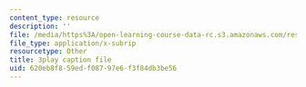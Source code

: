 ```yaml
---
content_type: resource
description: ''
file: /media/https%3A/open-learning-course-data-rc.s3.amazonaws.com/res-3-002-collaborative-design-and-creative-expression-with-arduino-microcontrollers-january-iap-2017/620eb8f859edf08797e6f3f84db3be56_7WAP4DWKarM.srt
file_type: application/x-subrip
resourcetype: Other
title: 3play caption file
uid: 620eb8f8-59ed-f087-97e6-f3f84db3be56
---
```

